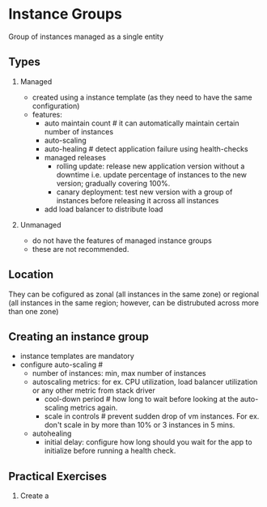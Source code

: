 # Instance Groups
Group of instances managed as a single entity

## Types
1. Managed
    - created using a instance template (as they need to have the same configuration)
    - features: 
        - auto maintain count # it can automatically maintain certain number of instances
        - auto-scaling 
        - auto-healing # detect application failure using health-checks
        - managed releases 
            - rolling update: release new application version without a downtime i.e. update percentage of instances to the new version; gradually covering 100%.
            - canary deployment: test new version with a group of instances before releasing it across all instances  
        - add load balancer to distribute load

1. Unmanaged
    - do not have the features of managed instance groups
    - these are not recommended.

## Location
They can be cofigured as zonal (all instances in the same zone) or regional (all instances in the same region; however, can be distrubuted across more than one zone)

## Creating an instance group
- instance templates are mandatory
- configure auto-scaling # 
    - number of instances: min, max number of instances
    - autoscaling metrics: for ex. CPU utilization, load balancer utilization or any other metric from stack driver
        - cool-down period # how long to wait before looking at the auto-scaling metrics again.
        - scale in controls # prevent sudden drop of vm instances.  For ex. don't scale in by more than 10% or 3 instances in 5 mins.
    - autohealing
        - initial delay: configure how long should you wait for the app to initialize before running a health check.

## Practical Exercises
1. Create a 
